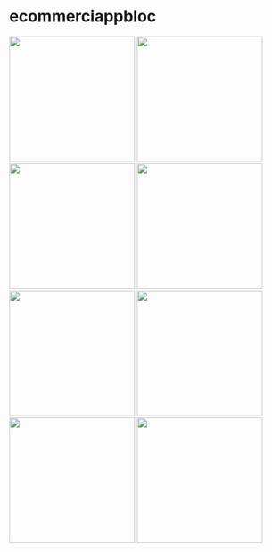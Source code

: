 # ecommerciappbloc
<img src="https://user-images.githubusercontent.com/115031668/236806064-8b2db324-bd95-4131-ad89-8da4bdff683f.png" width="225"/> <img src="https://user-images.githubusercontent.com/115031668/236806086-8f973f7d-653b-4f10-8ac5-68e5880eb53d.png" width="225"/> <img src="https://user-images.githubusercontent.com/115031668/236806111-b85874c1-081e-40cf-8772-14f63e756b90.png" width="225"/> <img src="https://user-images.githubusercontent.com/115031668/236806130-7abe8964-4bc5-427b-b6ff-dc8014ce6ddc.png" width="225"/> <img src="https://user-images.githubusercontent.com/115031668/236807254-9f8d1b1b-d90c-4fc1-875c-c4d07d9d927f.png" width="225"/> <img src="https://user-images.githubusercontent.com/115031668/236806116-b5f3f020-cbbd-4b29-8f9f-85c75058135a.png" width="225"/> <img src="https://user-images.githubusercontent.com/115031668/236806158-c6087a7b-3ce9-4db6-a674-cff0777f88bb.png" width="225"/> <img src="https://user-images.githubusercontent.com/115031668/236806164-7516a890-a00a-48bf-b382-375e5968ab65.png" width="225"/>
